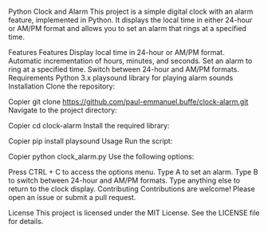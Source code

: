 Python Clock and Alarm
This project is a simple digital clock with an alarm feature, implemented in Python. It displays the local time in either 24-hour or AM/PM format and allows you to set an alarm that rings at a specified time.

Features
Features
Display local time in 24-hour or AM/PM format.
Automatic incrementation of hours, minutes, and seconds.
Set an alarm to ring at a specified time.
Switch between 24-hour and AM/PM formats.
Requirements
Python 3.x
playsound library for playing alarm sounds
Installation
Clone the repository:

Copier
git clone https://github.com/paul-emmanuel.buffe/clock-alarm.git
Navigate to the project directory:

Copier
cd clock-alarm
Install the required library:

Copier
pip install playsound
Usage
Run the script:

Copier
python clock_alarm.py
Use the following options:

Press CTRL + C to access the options menu.
Type A to set an alarm.
Type B to switch between 24-hour and AM/PM formats.
Type anything else to return to the clock display.
Contributing
Contributions are welcome! Please open an issue or submit a pull request.

License
This project is licensed under the MIT License. See the LICENSE file for details.

